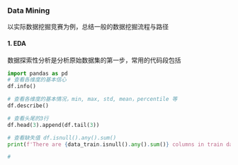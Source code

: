 ### Data Mining  
以实际数据挖掘竞赛为例，总结一般的数据挖掘流程与路径
#### 1. EDA 
数据探索性分析是分析原始数据集的第一步，常用的代码段包括
```python  
import pandas as pd 
# 查看各维度的基本信心
df.info()   

# 查看各维度的基本情况，min, max, std, mean，percentile 等
df.describe()  

# 查看头尾的3行
df.head(3).append(df.tail(3)) 

# 查看缺失值 df.isnull().any().sum()
print(f'There are {data_train.isnull().any().sum()} columns in train dataset with missing values.') 

# 


```